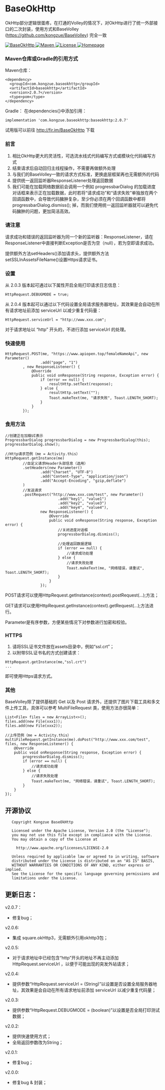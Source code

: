 # BaseOkHttp
OkHttp部分逻辑很蛋疼，在打通的Volley的情况下，对OkHttp进行了统一外部接口的二次封装，使用方式和BaseVolley (https://github.com/kongzue/BaseVolley) 完全一致

<a href="https://github.com/kongzue/BaseOkHttp/">
<img src="https://img.shields.io/badge/BaseOkHttp-2.0.7-green.svg" alt="BaseOkHttp">
</a>
<a href="https://bintray.com/myzchh/maven/BaseOkHttp/2.0.7/link">
<img src="https://img.shields.io/badge/Maven-2.0.7-blue.svg" alt="Maven">
</a>
<a href="http://www.apache.org/licenses/LICENSE-2.0">
<img src="https://img.shields.io/badge/License-Apache%202.0-red.svg" alt="License">
</a>
<a href="http://www.kongzue.com">
<img src="https://img.shields.io/badge/Homepage-Kongzue.com-brightgreen.svg" alt="Homepage">
</a>

### Maven仓库或Gradle的引用方式
Maven仓库：
```
<dependency>
  <groupId>com.kongzue.baseokhttp</groupId>
  <artifactId>baseokhttp</artifactId>
  <version>2.0.7</version>
  <type>pom</type>
</dependency>
```
Gradle：
在dependencies{}中添加引用：
```
implementation 'com.kongzue.baseokhttp:baseokhttp:2.0.7'
```

试用版可以前往 http://fir.im/BaseOkHttp 下载

### 前言
1) 相比OkHttp更大的灵活性，可选流水线式代码编写方式或模块化代码编写方式
2) 结束请求后自动回归主线程操作，不需要再做额外处理
3) 与我们的BaseVolley一致的请求方式标准，更换底层框架再也无需额外的代码
4) 提供统一返回监听器ResponseListener处理返回数据
5) 我们可能在加载网络数据前会调用一个例如 progressbarDialog 的加载进度对话框来表示正在加载数据，此时若将“请求成功”和“请求失败”单独放在两个回调函数中，会导致代码臃肿复杂，至少你必须在两个回调函数中都将 progressbarDialog.dismiss(); 掉，而我们使用统一返回监听器就可以避免代码臃肿的问题，更加简洁高效。

### 请注意
请求成功和错误的返回监听器为同一个新的监听器：ResponseListener，请在ResponseListener中直接判断Exception是否为空（null），若为空即请求成功。

提供额外方法setHeaders()添加请求头，提供额外方法setSSLInAssetsFileName()设置Https请求证书。

### 设置
从 2.0.3 版本起可通过以下属性开启全局打印请求日志信息：
```
HttpRequest.DEBUGMODE = true;
```

从 2.0.4 版本起可以通过以下代码设置全局请求服务器地址，其效果是会自动在所有请求地址前添加 serviceUrl 以减少重复代码量：
```
HttpRequest.serviceUrl = "http://www.xxx.com";
```
对于请求地址以 “http” 开头的，不进行添加 serviceUrl 的处理。

### 快速使用
```
HttpRequest.POST(me, "https://www.apiopen.top/femaleNameApi", new Parameter()
                .add("page", "1")
        , new ResponseListener() {
            @Override
            public void onResponse(String response, Exception error) {
                if (error == null) {
                    resultHttp.setText(response);
                } else {
                    resultHttp.setText("");
                    Toast.makeText(me, "请求失败", Toast.LENGTH_SHORT);
                }
            }
        });
```

### 食用方法
```
//创建正在加载UI表示
ProgressbarDialog progressbarDialog = new ProgressbarDialog(this);
progressbarDialog.show();

//Http请求范例（me = Activity.this）
HttpRequest.getInstance(me)
        //自定义请求Header头部信息（选用）
        .setHeaders(new Parameter()
                .add("Charset", "UTF-8")
                .add("Content-Type", "application/json")
                .add("Accept-Encoding", "gzip,deflate")
        )
        //发送请求
        .postRequest("http://www.xxx.com/test", new Parameter()
                        .add("key1", "value1")
                        .add("key2", "value3")
                        .add("key4", "value4"),
                new ResponseListener() {
                    @Override
                    public void onResponse(String response, Exception error) {
                        //关闭进度对话框
                        progressbarDialog.dismiss();

                        //处理返回数据逻辑
                        if (error == null) {
                            //请求成功处理
                        } else {
                            //请求失败处理
                            Toast.makeText(me, "网络错误，请重试", Toast.LENGTH_SHORT);
                        }
                    }
                });
```
POST请求可以使用HttpRequest.getInstance(context).postRequest(...);方法；

GET请求可以使用HttpRequest.getInstance(context).getRequest(...);方法进行。

Parameter是有序参数，方便某些情况下对参数进行加密和校验。

### HTTPS
1) 请将SSL证书文件放在assets目录中，例如“ssl.crt”；
2) 以附带SSL证书名的方式创建请求：
```
HttpRequest.getInstance(me,"ssl.crt")
...
```
即可使用Https请求方式。

### 其他
BaseVolley除了提供基础的 Get 以及 Post 请求外，还提供了图片下载工具和多文件上传工具，具体可以参考 MultiFileRequest 类，使用方法亦很简单：
```
List<File> files = new ArrayList<>();
files.add(new File(xxx1));
files.add(new File(xxx2));

//上传范例（me = Activity.this）
multiFileRequest.getInstance(me).doPost("http://www.xxx.com/test", files, new ResponseListener() {
    @Override
    public void onResponse(String response, Exception error) {
        progressbarDialog.dismiss();
        if (error == null) {
            //请求成功处理
        } else {
            //请求失败处理
            Toast.makeText(me, "网络错误，请重试", Toast.LENGTH_SHORT);
        }
    }
});
```

## 开源协议
```
   Copyright Kongzue BaseOkHttp

   Licensed under the Apache License, Version 2.0 (the "License");
   you may not use this file except in compliance with the License.
   You may obtain a copy of the License at

     http://www.apache.org/licenses/LICENSE-2.0

   Unless required by applicable law or agreed to in writing, software
   distributed under the License is distributed on an "AS IS" BASIS,
   WITHOUT WARRANTIES OR CONDITIONS OF ANY KIND, either express or implied.
   See the License for the specific language governing permissions and
   limitations under the License.
```

## 更新日志：
v2.0.7：
- 修复bug；

v2.0.6:
- 集成 square.okHttp3，无需额外引用okhttp3包；

v2.0.5:
- 对于请求地址中已经包含“http”开头的地址不再主动添加 HttpRequest.serviceUrl ，以便于可能出现的突发外站请求；

v2.0.4:
- 提供参数“HttpRequest.serviceUrl = (String)”以设置是否设置全局服务器地址，其效果是会自动在所有请求地址前添加 serviceUrl 以减少重复代码量；

v2.0.3:
- 提供参数“HttpRequest.DEBUGMODE = (boolean)”以设置是否全局打印测试数据；

v2.0.2:
- 提供快速使用方式；
- 全局返回参数改为String；

v2.0.1:
- 修复bug；

v2.0.0:
- 修复bug & 封装；

